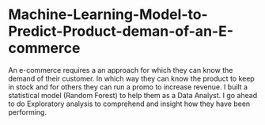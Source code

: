 # Machine-Learning-Model-to-Predict-Product-deman-of-an-E-commerce
An e-commerce requires a an approach for which they can know the demand of their customer. In which way they can know the product to keep in stock and for others they can run a promo to increase revenue. I built a statistical model (Random Forest) to help them as a Data Analyst. I go ahead to do Exploratory analysis to comprehend and insight how they have been performing. 
